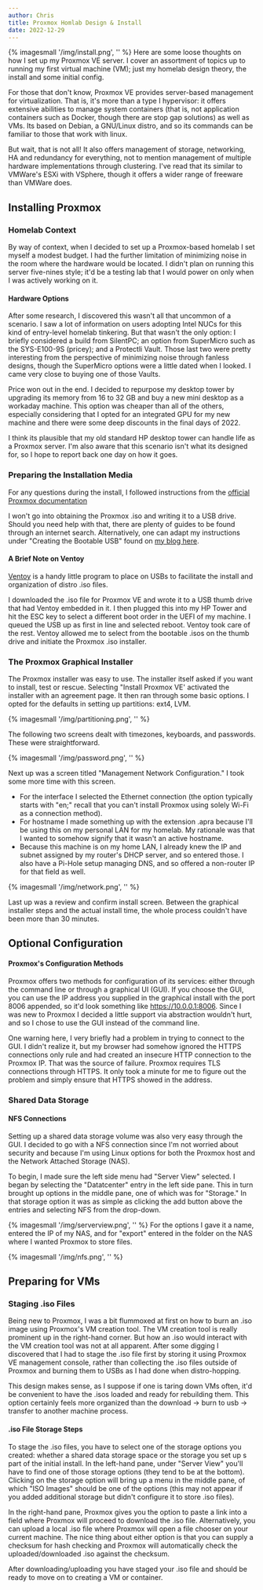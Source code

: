 ```yaml
---
author: Chris
title: Proxmox Homlab Design & Install
date: 2022-12-29
---
```

{% imagesmall '/img/install.png', '' %}
Here are some loose thoughts on how I set up my Proxmox VE server.  I cover an assortment of topics up to running my first virtual machine (VM); just my homelab design theory, the install and some initial config.

For those that don't know, Proxmox VE provides server-based management for virtualization.  That is, it's more than a type I hypervisor: it offers extensive abilities to manage system containers (that is, not application containers such as Docker, though there are stop gap solutions) as well as VMs.  Its based on Debian, a GNU/Linux distro, and so its commands can be familiar to those that work with linux. 

But wait, that is not all!  It also offers management of storage, networking, HA and redundancy for everything, not to mention management of multiple hardware implementations through clustering.  I've read that its similar to VMWare's ESXi with VSphere, though it offers a wider range of freeware than VMWare does.

## Installing Proxmox
### Homelab Context 
By way of context, when I decided to set up a Proxmox-based homelab I set myself a modest budget.  I had the further limitation of minimizing noise in the room where the hardware would be located.  I didn't plan on running this server five-nines style; it'd be a testing lab that I would power on only when I was actively working on it.  

#### Hardware Options
After some research, I discovered this wasn't all that uncommon of a scenario.  I saw a lot of information on users adopting Intel NUCs for this kind of entry-level homelab tinkering.  But that wasn't the only option: I briefly considered a build from SilentPC; an option from SuperMicro such as the SYS-E100-9S (pricey); and a Protectli Vault.  Those last two were pretty interesting from the perspective of minimizing noise through fanless designs, though the SuperMicro options were a little dated when I looked. I came very close to buying one of those Vaults. 

Price won out in the end.  I decided to repurpose my desktop tower by upgrading its memory from 16 to 32 GB and buy a new mini desktop as a workaday machine.  This option was cheaper than all of the others, especially considering that I opted for an integrated GPU for my new machine and there were some deep discounts in the final days of 2022.  

I think its plausible that my old standard HP desktop tower can handle life as a Proxmox server.  I'm also aware that this scenario isn't what its designed for, so I hope to report back one day on how it goes.

### Preparing the Installation Media
For any questions during the install, I followed instructions from the [official Proxmox documentation](https://pve.proxmox.com/pve-docs/chapter-pve-installation.html)

I won't go into obtaining the Proxmox .iso and writing it to a USB drive.  Should you need help with that, there are plenty of guides to be found through an internet search.  Alternatively, one can adapt my instructions under "Creating the Bootable USB" found on [my blog here](https://christopherbauer.org/blog/2022-12-20-tumbleweed).

#### A Brief Note on Ventoy
[Ventoy](https://www.ventoy.net/en/index.html) is a handy little program to place on USBs to facilitate the install and organization of distro .iso files.

I downloaded the .iso file for Proxmox VE and wrote it to a USB thumb drive that had Ventoy embedded in it.  I then plugged this into my HP Tower and hit the ESC key to select a different boot order in the UEFI of my machine.  I queued the USB up as first in line and selected reboot.  Ventoy took care of the rest.  Ventoy allowed me to select from the bootable .isos on the thumb drive and initiate the Proxmox .iso installer.  

### The Proxmox Graphical Installer
The Proxmox installer was easy to use.  The installer itself asked if you want to install, test or rescue.  Selecting "Install Proxmox VE' activated the installer with an agreement page.  It then ran through some basic options.  I opted for the defaults in setting up partitions: ext4, LVM.

{% imagesmall '/img/partitioning.png', '' %}

The following two screens dealt with timezones, keyboards, and passwords.  These were straightforward.  

{% imagesmall '/img/password.png', '' %}

Next up was a screen titled "Management Network Configuration."  I took some more time with this screen. 
- For the interface I selected the Ethernet connection (the option typically starts with "en;" recall that you can't install Proxmox using solely Wi-Fi as a connection method).  
- For hostname I made something up with the extension .apra because I'll be using this on my personal LAN for my homelab. My rationale was that  I wanted to somehow signify that it wasn't an active hostname.  
- Because this machine is on my home LAN, I already knew the IP and subnet assigned by my router's DHCP server, and so entered those.  I also have a Pi-Hole setup managing DNS, and so offered a non-router IP for that field as well.

{% imagesmall '/img/network.png', '' %}

Last up was a review and confirm install screen.  Between the graphical installer steps and the actual install time, the whole process couldn't have been more than 30 minutes.

## Optional Configuration
#### Proxmox's Configuration Methods 
Proxmox offers two methods for configuration of its services: either through the command line or through a graphical UI (GUI).  If you choose the GUI, you can use the IP address you supplied in the graphical install with the port 8006 appended, so it'd look something like https://10.0.0.1:8006.  Since I was new to Proxmox I decided a little support via abstraction wouldn't hurt, and so I chose to use the GUI instead of the command line.

One warning here, I very briefly had a problem in trying to connect to the GUI.  I didn't realize it, but my browser had somehow ignored the HTTPS connections only rule and had created an insecure HTTP connection to the Proxmox IP.  That was the source of failure.  Proxmox requires TLS connections through HTTPS.  It only took a minute for me to figure out the problem and simply ensure that HTTPS showed in the address. 

### Shared Data Storage
#### NFS Connections
Setting up a shared data storage volume was also very easy through the GUI.  I decided to go with a NFS connection since I'm not worried about security and because I'm using Linux options for both the Proxmox host and the Network Attached Storage (NAS).  

To begin, I made sure the left side menu had "Server View" selected.  I began by selecting the "Datatcenter" entry in the left side pane.  This in turn brought up options in the middle pane, one of which was for "Storage."  In that storage option it was as simple as  clicking the add button above the entries and selecting NFS from the drop-down.  

{% imagesmall '/img/serverview.png', '' %}
For the options I gave it a name, entered the IP of my NAS, and for "export" entered in the folder on the NAS where I wanted Proxmox to store files.  

{% imagesmall '/img/nfs.png', '' %}

## Preparing for VMs
### Staging .iso Files
Being new to Proxmox, I was a bit flummoxed at first on how to burn an .iso image using Proxmox's VM creation tool.  The VM creation tool is really prominent up in the right-hand corner.  But how an .iso would interact with the VM creation tool was not at all apparent.  After some digging I discovered that I had to stage the .iso file first by storing it using Proxmox VE management console, rather than collecting the .iso files outside of Proxmox and burning them to USBs as I had done when distro-hopping.

This design makes sense, as I suppose if one is taring down VMs often, it'd be convenient to have the .isos loaded and ready for rebuilding them.  This option certainly feels more organized than the download -> burn to usb -> transfer to another machine process.

#### .iso File Storage Steps
To stage the .iso files, you have to select one of the storage options you created: whether a shared data storage space or the storage you set up  s part of the initial install. In the left-hand pane, under "Server View" you'll have to find one of those storage options (they tend to be at the bottom).  Clicking on the storage option will bring up a menu in the middle pane, of which "ISO Images" should be one of the options (this may not appear if you added additional storage but didn't configure it to store .iso files).

In the right-hand pane, Proxmox gives you the option to paste a link into a field where Proxmox will proceed to download the .iso file.  Alternatively, you can upload a local .iso file where Proxmox will open a file chooser on your current machine.  The nice thing about either option is that you can supply a checksum for hash checking and Proxmox will automatically check the uploaded/downloaded .iso against the checksum.

After downloading/uploading you have staged your .iso file and should be ready to move on to creating a VM or container.
